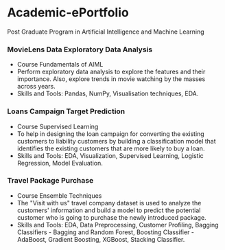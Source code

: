 # Academic-ePortfolio
Post Graduate Program in Artificial Intelligence and Machine Learning

### MovieLens Data Exploratory Data Analysis
  - Course Fundamentals of AIML
  - Perform exploratory data analysis to explore the features and their importance. Also, explore trends in movie watching by the masses across years.
  - Skills and Tools: Pandas, NumPy, Visualisation techniques, EDA.

### Loans Campaign Target Prediction
  - Course Supervised Learning
  - To help in designing the loan campaign for converting the existing customers to liability customers by building a classification model that identifies the existing customers that are more likely to buy a loan.
  - Skills and Tools: EDA, Visualization, Supervised Learning, Logistic Regression, Model Evaluation.

### Travel Package Purchase
- Course Ensemble Techniques
- The "Visit with us" travel company dataset is used to analyze the customers' information and build a model to predict the potential customer who is going to purchase the newly introduced package.
- Skills and Tools: EDA, Data Preprocessing, Customer Profiling, Bagging Classifiers - Bagging and Random Forest, Boosting Classifier - AdaBoost, Gradient Boosting, XGBoost, Stacking Classifier.


